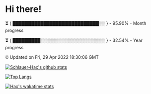 # Hi there!

⏳ { ████████████████████████████░░ } - 95.90% - Month progress

⏳ { █████████░░░░░░░░░░░░░░░░░░░░░ } - 32.54% - Year progress

⏰ Updated on Fri, 29 Apr 2022 18:30:06 GMT


[![Schlauer-Hax's github stats](https://github-readme-stats.vercel.app/api?username=Schlauer-Hax&show_icons=true&theme=dark&count_private=true)](https://github.com/Schlauer-Hax)


[![Top Langs](https://github-readme-stats.vercel.app/api/top-langs/?username=Schlauer-Hax&layout=compact&theme=dark)](https://github.com/Schlauer-Hax?tab=repositories)


[![Hax's wakatime stats](https://github-readme-stats.vercel.app/api/wakatime?username=Hax&theme=dark)](https://wakatime.com/@Hax)

